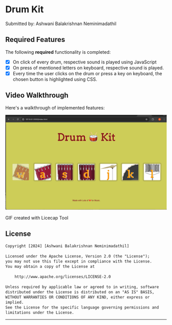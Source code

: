 # Drum Kit

Submitted by: Ashwani Balakrishnan Neminimadathil

## Required Features

The following **required** functionality is completed:

* [x] On click of every drum, respective sound is played using JavaScript
* [x] On press of mentioned letters on keyboard, respective sound is played.
* [x] Every time the user clicks on the drum or press a key on keyboard, the chosen button is highlighted using CSS.

## Video Walkthrough

Here's a walkthrough of implemented features:

<img src='https://github.com/ashwani89n/drum_kit/blob/main/DrumKit.gif' title='Video Walkthrough' width='' alt='Video Walkthrough' />

GIF created with Licecap Tool


## License

    Copyright [2024] [Ashwani Balakrishnan Neminimadathil]

    Licensed under the Apache License, Version 2.0 (the "License");
    you may not use this file except in compliance with the License.
    You may obtain a copy of the License at

        http://www.apache.org/licenses/LICENSE-2.0

    Unless required by applicable law or agreed to in writing, software
    distributed under the License is distributed on an "AS IS" BASIS,
    WITHOUT WARRANTIES OR CONDITIONS OF ANY KIND, either express or implied.
    See the License for the specific language governing permissions and
    limitations under the License.

--------------------------------------------------------------------------------

